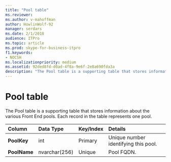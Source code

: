 ```yaml
---
title: "Pool table"
ms.reviewer: 
ms.author: v-mahoffman
author: HowlinWolf-92
manager: serdars
ms.date: 2/1/2018
audience: ITPro
ms.topic: article
ms.prod: skype-for-business-itpro
f1.keywords:
- NOCSH
ms.localizationpriority: medium
ms.assetid: 92ded8fd-d0ad-4f8a-9e6f-2e8a690fda3a
description: "The Pool table is a supporting table that stores information about the various Front End pools. Each record in the table represents one pool."
---
```


# Pool table
 
The Pool table is a supporting table that stores information about the various Front End pools. Each record in the table represents one pool.
  
|**Column**|**Data Type**|**Key/Index**|**Details**|
|:-----|:-----|:-----|:-----|
|**PoolKey** <br/> |int  <br/> |Primary  <br/> |Unique number identifying this pool.  <br/> |
|**PoolName** <br/> |nvarchar(256)  <br/> |Unique  <br/> |Pool FQDN.  <br/> |
   

